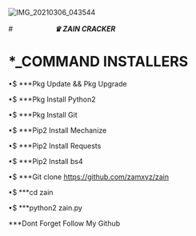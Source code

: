 ![IMG_20210306_043544](https://user-images.githubusercontent.com/79139059/110176200-85515b00-7e35-11eb-97ab-d9f834b6964d.jpg)

#　　　　　　**_*♛
ZAIN CRACKER*_**

# *_COMMAND INSTALLERS

•$ ***Pkg Update && Pkg Upgrade

•$ ***Pkg Install Python2

•$ ***Pkg Install Git

•$ ***Pip2 Install Mechanize

•$ ***Pip2 Install Requests

•$ ***Pip2 Install bs4

•$ ***Git clone https://github.com/zamxyz/zain

•$ ***cd zain

•$ ***python2 zain.py


***Dont Forget Follow My Github

